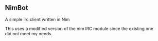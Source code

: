 ## NimBot

A simple irc client written in Nim

This uses a modified version of the nim IRC module since the existing one did not meet my needs.
